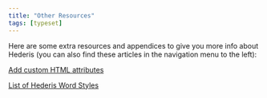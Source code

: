 ```yaml
---
title: "Other Resources"
tags: [typeset]
---
```

 
<html><body><section data-type="chapter" class="hsecchapter" data-hederis-type="hsecchapter" id="intro-resources" data-pi-attrs="id: intro-resources; data-tags: typeset;" role="doc-chapter" data-tags="typeset" data-author-name=" " data-book-title=" " title="Other Resources"><p class="hblkp" data-hederis-type="hblkp" id="p7BK6GJxq">Here are some extra resources and appendices to give you more info about Hederis (you can also find these articles in the navigation menu to the left): </p><p class="hblkp" data-hederis-type="hblkp" id="pZMj2C79j"><a href="{% link _docs/custom-attributes.md %}" data-hederis-type="hspana" id="pkEKrjzT4"><span class="Hyperlink" data-hederis-type="hspnspan" id="pkpo8YHcU">Add custom HTML attributes</span></a></p><p class="hblkp" data-hederis-type="hblkp" id="pFlPAT4zd"><a href="{% link _docs/list-of-word-styles.md %}" data-hederis-type="hspana" id="p8b16i3QC"><span class="Hyperlink" data-hederis-type="hspnspan" id="ptRzVUBPM">List of Hederis Word Styles</span></a></p></section></body></html>
